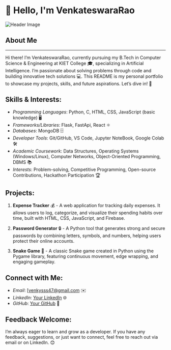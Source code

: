 # 👋 Hello, I'm VenkateswaraRao

![Header Image](https://your-header-image-url)

## About Me
---
Hi there! I’m VenkateswaraRao, currently pursuing my B.Tech in Computer Science & Engineering at KIET College 🎓, specializing in Artificial Intelligence. I’m passionate about solving problems through code and building innovative tech solutions 💻. This README is my personal portfolio to showcase my projects, skills, and future aspirations. Let’s dive in! 🚀

## Skills & Interests:
- *Programming Languages*: Python, C, HTML, CSS, JavaScript (basic knowledge) 🖥️
- *Frameworks/Libraries*: Flask, FastApi, React ⚛️
- *Databases*: MongoDB 🗄️
- *Developer Tools*: Git/GitHub, VS Code, Jupyter NoteBook, Google Colab 🛠️
- *Academic Coursework*: Data Structures, Operating Systems (Windows/Linux), Computer Networks, Object-Oriented Programming, DBMS 📚
- *Interests*: Problem-solving, Competitive Programming, Open-source Contributions, Hackathon Participation 🏆

## Projects:
1. **Expense Tracker** 💰 - A web application for tracking daily expenses. It allows users to log, categorize, and visualize their spending habits over time, built with HTML, CSS, JavaScript, and Firebase.

2. **Password Generator** 🔒 - A Python tool that generates strong and secure passwords by combining letters, symbols, and numbers, helping users protect their online accounts.

3. **Snake Game** 🐍 - A classic Snake game created in Python using the Pygame library, featuring continuous movement, edge wrapping, and engaging gameplay.

## Connect with Me:
- *Email*: [venkysss47@gmail.com ✉️
- *LinkedIn*: [Your LinkedIn](https://www.linkedin.com/in/venky1710) 🌐
- *GitHub*: [Your GitHub](https://github.com/venky-1710) 🐙

## Feedback Welcome:
I’m always eager to learn and grow as a developer. If you have any feedback, suggestions, or just want to connect, feel free to reach out via email or on LinkedIn. 😊
